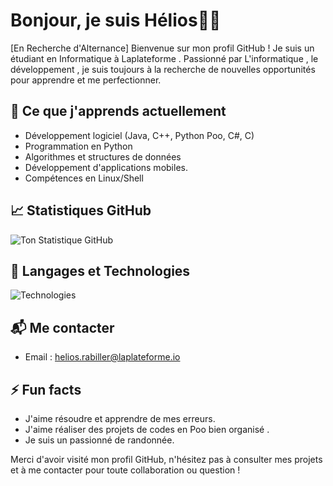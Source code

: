 # Bonjour, je suis Hélios👨‍💻
[En Recherche d'Alternance]
Bienvenue sur mon profil GitHub ! Je suis un étudiant en Informatique à Laplateforme . Passionné par L'informatique , le développement , je suis toujours à la recherche de nouvelles opportunités pour apprendre et me perfectionner.

## 🌱 Ce que j'apprends actuellement
- Développement logiciel (Java, C++, Python Poo, C#, C)
- Programmation en Python 
- Algorithmes et structures de données
- Développement d'applications mobiles.
- Compétences en Linux/Shell

## 📈 Statistiques GitHub
![Ton Statistique GitHub](https://github-readme-stats.vercel.app/api?username=helios-rabiller&show_icons=true&hide_title=true&count_private=true&hide=prs&theme=radical)
## 🔧 Langages et Technologies
![Technologies](https://skillicons.dev/icons?i=python,html,css,javascript,java,google)


## 📬 Me contacter
- Email : [helios.rabiller@laplateforme.io](helios.rabiller@laplateforme.io)

## ⚡ Fun facts
- J'aime résoudre et apprendre de mes erreurs. 
- J'aime réaliser des projets de codes en Poo bien organisé .
- Je suis un passionné de randonnée.

Merci d'avoir visité mon profil GitHub, n'hésitez pas à consulter mes projets et à me contacter pour toute collaboration ou question !
